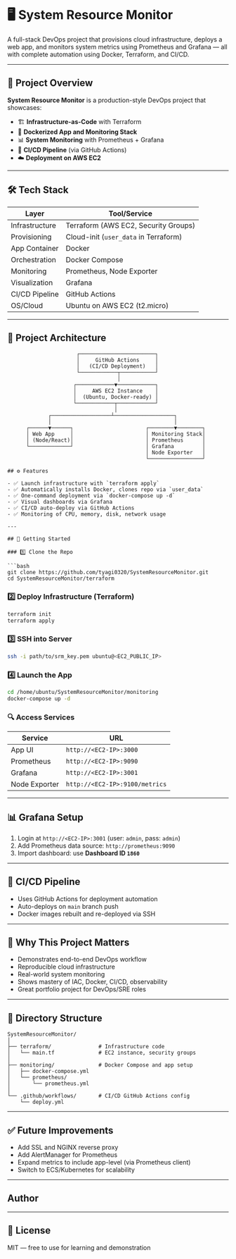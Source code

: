 
# 🖥️ System Resource Monitor

A full-stack DevOps project that provisions cloud infrastructure, deploys a web app, and monitors system metrics using Prometheus and Grafana — all with complete automation using Docker, Terraform, and CI/CD.

---

## 📌 Project Overview

**System Resource Monitor** is a production-style DevOps project that showcases:

- 🏗️ **Infrastructure-as-Code** with Terraform
- 🐳 **Dockerized App and Monitoring Stack**
- 📊 **System Monitoring** with Prometheus + Grafana
- 🔄 **CI/CD Pipeline** (via GitHub Actions)
- ☁️ **Deployment on AWS EC2**

---

## 🛠️ Tech Stack

| Layer        | Tool/Service         |
|--------------|----------------------|
| Infrastructure | Terraform (AWS EC2, Security Groups) |
| Provisioning   | Cloud-init (`user_data` in Terraform) |
| App Container  | Docker |
| Orchestration  | Docker Compose |
| Monitoring     | Prometheus, Node Exporter |
| Visualization  | Grafana |
| CI/CD Pipeline | GitHub Actions |
| OS/Cloud       | Ubuntu on AWS EC2 (t2.micro) |

---

## 🧱 Project Architecture

```plaintext
                      ┌────────────────────────┐
                      │     GitHub Actions     │
                      │   (CI/CD Deployment)   │
                      └────────────┬───────────┘
                                   │
                     ┌────────────▼────────────┐
                     │     AWS EC2 Instance    │
                     │  (Ubuntu, Docker-ready) │
                     └────────────┬────────────┘
                                  │
             ┌───────────────────┴───────────────────┐
             │                                       │
      ┌──────▼──────┐                       ┌────────▼────────┐
      │ Web App     │                       │ Monitoring Stack│
      │ (Node/React)│                       │ Prometheus      │
      └─────────────┘                       │ Grafana         │
                                            │ Node Exporter   │
                                            └─────────────────┘

## ⚙️ Features

- ✅ Launch infrastructure with `terraform apply`
- ✅ Automatically installs Docker, clones repo via `user_data`
- ✅ One-command deployment via `docker-compose up -d`
- ✅ Visual dashboards via Grafana
- ✅ CI/CD auto-deploy via GitHub Actions
- ✅ Monitoring of CPU, memory, disk, network usage

---

## 🚀 Getting Started

### 1️⃣ Clone the Repo

```bash
git clone https://github.com/tyagi0320/SystemResourceMonitor.git
cd SystemResourceMonitor/terraform
```

### 2️⃣ Deploy Infrastructure (Terraform)

```bash
terraform init
terraform apply
```

### 3️⃣ SSH into Server

```bash
ssh -i path/to/srm_key.pem ubuntu@<EC2_PUBLIC_IP>
```

### 4️⃣ Launch the App

```bash
cd /home/ubuntu/SystemResourceMonitor/monitoring
docker-compose up -d
```

### 🔍 Access Services

| Service       | URL |
|---------------|-----|
| App UI        | `http://<EC2-IP>:3000` |
| Prometheus    | `http://<EC2-IP>:9090` |
| Grafana       | `http://<EC2-IP>:3001` |
| Node Exporter | `http://<EC2-IP>:9100/metrics` |

---

## 📊 Grafana Setup

1. Login at `http://<EC2-IP>:3001` (user: `admin`, pass: `admin`)
2. Add Prometheus data source: `http://prometheus:9090`
3. Import dashboard: use **Dashboard ID `1860`**

---

## 🔄 CI/CD Pipeline

- Uses GitHub Actions for deployment automation
- Auto-deploys on `main` branch push
- Docker images rebuilt and re-deployed via SSH

---

## 🧠 Why This Project Matters

- Demonstrates end-to-end DevOps workflow
- Reproducible cloud infrastructure
- Real-world system monitoring
- Shows mastery of IAC, Docker, CI/CD, observability
- Great portfolio project for DevOps/SRE roles

---

## 📂 Directory Structure

```
SystemResourceMonitor/
│
├── terraform/               # Infrastructure code
│   └── main.tf              # EC2 instance, security groups
│
├── monitoring/              # Docker Compose and app setup
│   ├── docker-compose.yml
│   └── prometheus/
│       └── prometheus.yml
│
└── .github/workflows/       # CI/CD GitHub Actions config
    └── deploy.yml
```

---

## ✅ Future Improvements

- Add SSL and NGINX reverse proxy
- Add AlertManager for Prometheus
- Expand metrics to include app-level (via Prometheus client)
- Switch to ECS/Kubernetes for scalability

---

## Author



---

## 📄 License

MIT — free to use for learning and demonstration
